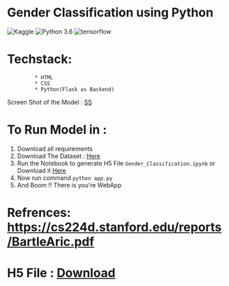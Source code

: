 

# Gender Classification using Python

![Kaggle](https://img.shields.io/badge/Dataset-Kaggle-blue.svg) ![Python 3.6](https://img.shields.io/badge/Python-3.6-brightgreen.svg) ![tensorflow](https://img.shields.io/badge/Library-Tensorflow-orange.svg)


# Techstack: 
             * HTML
             * CSS
             * Python(Flask as Backend)
             

Screen Shot of the Model : [SS](ReadMe_Resources/Here.png)


# To Run Model in :
1. Download all requirements
2. Download The Dataset : [Here](https://www.kaggle.com/ashishjangra27/gender-recognition-200k-images-celeba)
3. Run the Notebook to generate H5 File ```Gender_Classification.ipynb``` or Download it [Here](https://drive.google.com/file/d/1qQSOGJRQze7EGDQ7_SuD7WOAidhWAslE/view?usp=sharing)
4. Now run command ```python app.py```
5. And Boom !! There is you're WebApp




# Refrences: https://cs224d.stanford.edu/reports/BartleAric.pdf
# H5 File : [Download](https://drive.google.com/file/d/1qQSOGJRQze7EGDQ7_SuD7WOAidhWAslE/view?usp=sharing)
